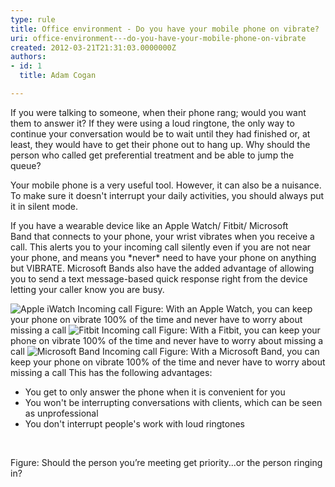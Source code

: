 ```yaml
---
type: rule
title: Office environment - Do you have your mobile phone on vibrate?
uri: office-environment---do-you-have-your-mobile-phone-on-vibrate
created: 2012-03-21T21:31:03.0000000Z
authors:
- id: 1
  title: Adam Cogan

---
```


 If you were talking to someone, when their phone rang; would you want them to answer it? If they were using a loud ringtone, the only way to continue your conversation would be to wait until they had finished or, at least, they would have to get their phone out to hang up. Why should the person who called get preferential treatment and be able to jump the queue? 



Your mobile phone is a very useful tool. However, it can also be a nuisance. To make sure it doesn't interrupt your daily activities, you should always put it in silent mode.


If you have a wearable device like an Apple Watch/ Fitbit/ Microsoft Band that connects to your phone, your wrist vibrates when you receive a call. This alerts you to your incoming call silently even if you are not near your phone, and means you \*never\* need to have your phone on anything but VIBRATE. Microsoft Bands also have the added advantage of allowing you to send a text message-based quick response right from the device letting your caller know you are busy. 

  ![Apple iWatch Incoming call](/PublishingImages/apple-iwatch-incoming-call.jpg) Figure: With an Apple Watch, you can keep your phone on vibrate 100% of the time and never have to worry about missing a call ![Fitbit Incoming call](/PublishingImages/fitbit-band-incoming-call.jpg) Figure: With a Fitbit, you can keep your phone on vibrate 100% of the time and never have to worry about missing a call  ![Microsoft Band Incoming call](/PublishingImages/microsoft-band-incoming-call.jpg) Figure: With a Microsoft Band, you can keep your phone on vibrate​ 100% of the time and never have to worry about missing a call
This has the following advantages:

- You get to only answer the phone when it is convenient for you
- You won't be interrupting conversations with clients, which can be seen as unprofessional
- You don't interrupt people's work with loud ringtones



 



Figure: Should the person you’re meeting get priority...or the person ringing in?​


